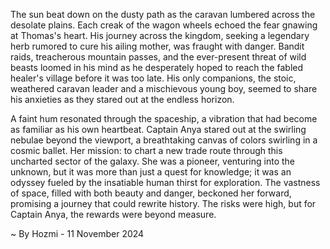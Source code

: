 
The sun beat down on the dusty path as the caravan lumbered across the desolate plains.  Each creak of the wagon wheels echoed the fear gnawing at Thomas's heart.  His journey across the kingdom, seeking a legendary herb rumored to cure his ailing mother, was fraught with danger.  Bandit raids, treacherous mountain passes, and the ever-present threat of wild beasts loomed in his mind as he desperately hoped to reach the fabled healer's village before it was too late.  His only companions, the stoic, weathered caravan leader and a mischievous young boy, seemed to share his anxieties as they stared out at the endless horizon.

A faint hum resonated through the spaceship, a vibration that had become as familiar as his own heartbeat.  Captain Anya stared out at the swirling nebulae beyond the viewport, a breathtaking canvas of colors swirling in a cosmic ballet.  Her mission: to chart a new trade route through this uncharted sector of the galaxy.  She was a pioneer, venturing into the unknown, but it was more than just a quest for knowledge; it was an odyssey fueled by the insatiable human thirst for exploration.  The vastness of space, filled with both beauty and danger, beckoned her forward, promising a journey that could rewrite history.  The risks were high, but for Captain Anya, the rewards were beyond measure. 

~ By Hozmi - 11 November 2024
